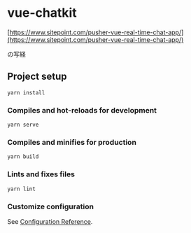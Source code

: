 # vue-chatkit
[https://www.sitepoint.com/pusher-vue-real-time-chat-app/](https://www.sitepoint.com/pusher-vue-real-time-chat-app/)

の写経

## Project setup
```
yarn install
```

### Compiles and hot-reloads for development
```
yarn serve
```

### Compiles and minifies for production
```
yarn build
```

### Lints and fixes files
```
yarn lint
```

### Customize configuration
See [Configuration Reference](https://cli.vuejs.org/config/).
